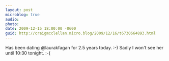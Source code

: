 ```yaml
---
layout: post
microblog: true
audio: 
photo: 
date: 2009-12-15 18:00:00 -0600
guid: http://craigmcclellan.micro.blog/2009/12/16/t6730664893.html
---
```

Has been dating @laurakfagan for 2.5 years today. :-) Sadly I won't see her until 10:30 tonight. :-(
